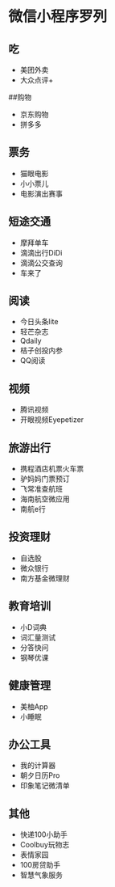 # 微信小程序罗列

## 吃

* 美团外卖
* 大众点评+

##购物

* 京东购物
* 拼多多

## 票务

* 猫眼电影
* 小小票儿
* 电影演出赛事

## 短途交通

* 摩拜单车
* 滴滴出行DiDi
* 滴滴公交查询
* 车来了

## 阅读

* 今日头条lite
* 轻芒杂志
* Qdaily
* 桔子创投内参
* QQ阅读

## 视频

* 腾讯视频
* 开眼视频Eyepetizer

## 旅游出行

* 携程酒店机票火车票
* 驴妈妈门票预订
* 飞常准查航班
* 海南航空微应用
* 南航e行

## 投资理财

* 自选股
* 微众银行
* 南方基金微理财

## 教育培训

* 小D词典
* 词汇量测试
* 分答快问
* 钢琴优课

## 健康管理

* 美柚App
* 小睡眠

## 办公工具

* 我的计算器
* 朝夕日历Pro
* 印象笔记微清单

## 其他

* 快递100小助手
* Coolbuy玩物志
* 表情家园
* 100房贷助手
* 智慧气象服务

